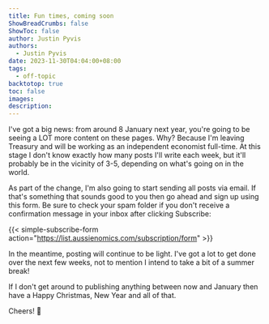 ```yaml
---
title: Fun times, coming soon
ShowBreadCrumbs: false
ShowToc: false
author: Justin Pyvis
authors:
  - Justin Pyvis
date: 2023-11-30T04:04:00+08:00
tags:
  - off-topic
backtotop: true
toc: false
images: 
description:
---
```

I've got a big news: from around 8 January next year, you're going to be seeing a LOT more content on these pages. Why? Because I'm leaving Treasury and will be working as an independent economist full-time. At this stage I don't know exactly how many posts I'll write each week, but it'll probably be in the vicinity of 3-5, depending on what's going on in the world.

As part of the change, I'm also going to start sending all posts via email. If that's something that sounds good to you then go ahead and sign up using this form. Be sure to check your spam folder if you don't receive a confirmation message in your inbox after clicking Subscribe:

{{< simple-subscribe-form action="https://list.aussienomics.com/subscription/form" >}}

In the meantime, posting will continue to be light. I've got a lot to get done over the next few weeks, not to mention I intend to take a bit of a summer break!

If I don't get around to publishing anything between now and January then have a Happy Christmas, New Year and all of that. 

Cheers! 🍻